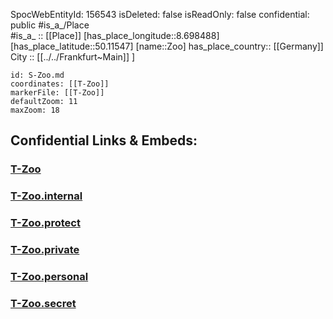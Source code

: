 ﻿---
location: [50.11547,8.698488] 
type: Station 
mapzoom: [8,18] 
mapmarker: tram 
tags:
- geo/station/tram
---
SpocWebEntityId: 156543
isDeleted: false
isReadOnly: false
confidential: public
#is_a_/Place  
#is_a_ :: [[Place]] 
[has_place_longitude::8.698488] 
[has_place_latitude::50.11547] 
[name::Zoo] 
has_place_country:: [[Germany]]  
City :: [[../../Frankfurt~Main]] ] 


```leaflet
id: S-Zoo.md
coordinates: [[T-Zoo]] 
markerFile: [[T-Zoo]] 
defaultZoom: 11 
maxZoom: 18
```


## Confidential Links & Embeds: 

### [T-Zoo](/_public/Earth/Continent/Europe/Europe~Central/Germany/Germany~West/Hessen/counties~Hessen/Frankfurt~Main/Stations-FFM~T/T-Zoo.md) 

### [T-Zoo.internal](/_internal/Earth/Continent/Europe/Europe~Central/Germany/Germany~West/Hessen/counties~Hessen/Frankfurt~Main/Stations-FFM~T/T-Zoo.internal.md) 

### [T-Zoo.protect](/_protect/Earth/Continent/Europe/Europe~Central/Germany/Germany~West/Hessen/counties~Hessen/Frankfurt~Main/Stations-FFM~T/T-Zoo.protect.md) 

### [T-Zoo.private](/_private/Earth/Continent/Europe/Europe~Central/Germany/Germany~West/Hessen/counties~Hessen/Frankfurt~Main/Stations-FFM~T/T-Zoo.private.md) 

### [T-Zoo.personal](/_personal/Earth/Continent/Europe/Europe~Central/Germany/Germany~West/Hessen/counties~Hessen/Frankfurt~Main/Stations-FFM~T/T-Zoo.personal.md) 

### [T-Zoo.secret](/_secret/Earth/Continent/Europe/Europe~Central/Germany/Germany~West/Hessen/counties~Hessen/Frankfurt~Main/Stations-FFM~T/T-Zoo.secret.md) 
